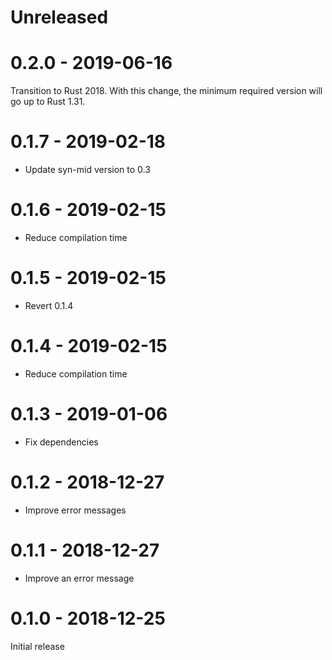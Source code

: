 # Unreleased

# 0.2.0 - 2019-06-16

Transition to Rust 2018. With this change, the minimum required version will go up to Rust 1.31.

# 0.1.7 - 2019-02-18

* Update syn-mid version to 0.3

# 0.1.6 - 2019-02-15

* Reduce compilation time

# 0.1.5 - 2019-02-15

* Revert 0.1.4

# 0.1.4 - 2019-02-15

* Reduce compilation time

# 0.1.3 - 2019-01-06

* Fix dependencies

# 0.1.2 - 2018-12-27

* Improve error messages

# 0.1.1 - 2018-12-27

* Improve an error message

# 0.1.0 - 2018-12-25

Initial release
